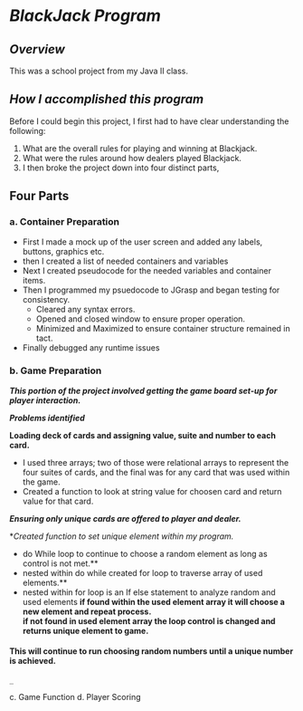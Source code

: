 # **_BlackJack Program_**

## **_Overview_**
This was a school project from my Java II class.  

## **_How I accomplished this program_**

Before I could begin this project, I first had to have clear understanding the following: 
1. What are the overall rules for playing and winning at Blackjack.  
2. What were the rules around how dealers played Blackjack. 
3. I then broke the project down into four distinct parts, 

## **Four Parts** 

  ### a. Container Preparation
   * First I made a mock up of the user screen and added any labels, buttons, graphics etc.  
   * then I created a list of needed containers and variables 
   * Next I created pseudocode for the needed variables and container items.  
   * Then I programmed my psuedocode to JGrasp and began testing for consistency. 
     - Cleared any syntax errors. 
     - Opened and closed window to ensure proper operation.
     - Minimized and Maximized to ensure container structure remained in tact.  
   * Finally debugged any runtime issues
    
  ### b. Game Preparation
   **_This portion of the project involved getting the game board set-up for player interaction._** 
    
   **_Problems identified_**
     
   **Loading deck of cards and assigning value, suite and number to each card.**
   * I used three arrays; two of those were relational arrays to represent the four suites of cards, 
   and the final was for any card that was used within the game.  
   * Created a function to look at string value for choosen card and return value for that card.
      
   **_Ensuring only unique cards are offered to player and dealer._** 
      
   *_Created function to set unique element within my program._  
   - do While loop to continue to choose a random element as long as control is not met.**  
   - nested within do while created for loop to traverse array of used elements.** 
   - nested within for loop is an If else statement to analyze random and used elements 
    **if found within the used element array it will choose a new element and repeat process.**  
    **if not found in used element array the loop control is changed and returns unique element to game.**
      
   #### **This will continue to run choosing random numbers until a unique number is achieved.**
      
    _

  c. Game Function
  d. Player Scoring
